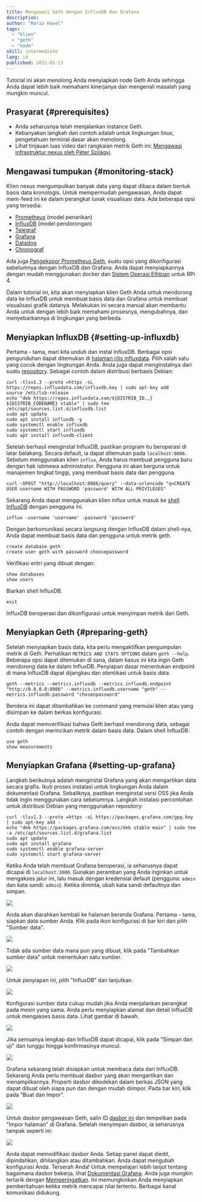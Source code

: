 ```yaml
---
title: Mengawasi Geth dengan InfluxDB dan Grafana
description:
author: "Mario Havel"
tags:
  - "klien"
  - "geth"
  - "node"
skill: intermediate
lang: id
published: 2021-01-13
---
```


Tutorial ini akan menolong Anda menyiapkan node Geth Anda sehingga Anda dapat lebih baik memahami kinerjanya dan mengenali masalah yang mungkin muncul.

## Prasyarat {#prerequisites}

- Anda seharusnya telah menjalankan instance Geth.
- Kebanyakan langkah dan contoh adalah untuk lingkungan linux, pengetahuan terminal dasar akan menolong.
- Lihat tinjauan luas video dari rangkaian metrik Geth ini: [Mengawasi infrastruktur nexus oleh Péter Szilágyi](https://www.youtube.com/watch?v=cOBab8IJMYI).

## Mengawasi tumpukan {#monitoring-stack}

Klien nexus mengumpulkan banyak data yang dapat dibaca dalam bentuk basis data kronologis. Untuk mempermudah pengawasan, Anda dapat mem-feed ini ke dalam perangkat lunak visualisasi data. Ada beberapa opsi yang tersedia:

- [Prometheus](https://prometheus.io/) (model penarikan)
- [InfluxDB](https://www.influxdata.com/get-influxdb/) (model pendorongan)
- [Telegraf](https://www.influxdata.com/get-influxdb/)
- [Grafana](https://www.grafana.com/)
- [Datadog](https://www.datadoghq.com/)
- [Chronograf](https://www.influxdata.com/time-series-platform/chronograf/)

Ada juga [Pengekspor Prometheus Geth](https://github.com/hunterlong/gethexporter), suatu opsi yang dikonfigurasi sebelumnya dengan InfluxDB dan Grafana. Anda dapat menyiapkannya dengan mudah menggunakan docker dan [Sistem Operasi Ethbian](https://ethbian.org/index.html) untuk RPi 4.

Dalam tutorial ini, kita akan menyiapkan klien Geth Anda untuk mendorong data ke InfluxDB untuk membuat basis data dan Grafana untuk membuat visualisasi grafik datanya. Melakukan ini secara manual akan membantu Anda untuk dengan lebih baik memahami prosesnya, mengubahnya, dan menyebarkannya di lingkungan yang berbeda.

## Menyiapkan InfluxDB {#setting-up-influxdb}

Pertama - tama, mari kita unduh dan instal InfluxDB. Berbagai opsi pengunduhan dapat ditemukan di [halaman rilis influxdata](https://portal.influxdata.com/downloads/). Pilih salah satu yang cocok dengan lingkungan Anda. Anda juga dapat menginstalnya dari suatu [repository](https://repos.influxdata.com/). Sebagai contoh dalam distribusi berbasis Debian:

```
curl -tlsv1.3 --proto =https -sL https://repos.influxdata.com/influxdb.key | sudo apt-key add
source /etc/lsb-release
echo "deb https://repos.influxdata.com/${DISTRIB_ID,,} ${DISTRIB_CODENAME} stable" | sudo tee /etc/apt/sources.list.d/influxdb.list
sudo apt update
sudo apt install influxdb -y
sudo systemctl enable influxdb
sudo systemctl start influxdb
sudo apt install influxdb-client
```

Setelah berhasil menginstal InfluxDB, pastikan program itu beroperasi di latar belakang. Secara default, ia dapat ditemukan pada `localhost:8086`. Sebelum menggunakan klien `influx`, Anda harus membuat pengguna baru dengan hak istimewa administrator. Pengguna ini akan berguna untuk manajemen tingkat tinggi, yang membuat basis data dan pengguna.

```
curl -XPOST "http://localhost:8086/query" --data-urlencode "q=CREATE USER username WITH PASSWORD 'password' WITH ALL PRIVILEGES"
```

Sekarang Anda dapat menggunakan klien influx untuk masuk ke [shell InfluxDB](https://docs.influxdata.com/influxdb/v1.8/tools/shell/) dengan pengguna ini.

```
influx -username 'username' -password 'password'
```

Dengan berkomunikasi secara langsung dengan InfluxDB dalam shell-nya, Anda dapat membuat basis data dan pengguna untuk metrik geth.

```
create database geth
create user geth with password choosepassword
```

Verifikasi entri yang dibuat dengan:

```
show databases
show users
```

Biarkan shell InfluxDB.

```
exit
```

InfluxDB beroperasi dan dikonfigurasi untuk menyimpan metrik dari Geth.

## Menyiapkan Geth {#preparing-geth}

Setelah menyiapkan basis data, kita perlu mengaktifkan pengumpulan metrik di Geth. Perhatikan `METRICS AND STATS OPTIONS` dalam `geth --help`. Beberapa opsi dapat ditemukan di sana, dalam kasus ini kita ingin Geth mendorong data ke dalam InfluxDB. Penyiapan dasar menentukan endpoint di mana InfluxDB dapat dijangkau dan otentikasi untuk basis data.

```
geth --metrics --metrics.influxdb --metrics.influxdb.endpoint "http://0.0.0.0:8086" --metrics.influxdb.username "geth" --metrics.influxdb.password "chosenpassword"
```

Bendera ini dapat ditambahkan ke command yang memulai klien atau yang disimpan ke dalam berkas konfigurasi.

Anda dapat memverifikasi bahwa Geth berhasil mendorong data, sebagai contoh dengan merincikan metrik dalam basis data. Dalam shell InfluxDB:

```
use geth
show measurements
```

## Menyiapkan Grafana {#setting-up-grafana}

Langkah berikutnya adalah menginstal Grafana yang akan mengartikan data secara grafis. Ikuti proses instalasi untuk lingkungan Anda dalam dokumentasi Grafana. Sebaliknya, pastikan menginstal versi OSS jika Anda tidak ingin menggunakan cara sebelumnya. Langkah instalasi percontohan untuk distribusi Debian yang menggunakan repository:

```
curl -tlsv1.3 --proto =https -sL https://packages.grafana.com/gpg.key | sudo apt-key add -
echo "deb https://packages.grafana.com/oss/deb stable main" | sudo tee -a /etc/apt/sources.list.d/grafana.list
sudo apt update
sudo apt install grafana
sudo systemctl enable grafana-server
sudo systemctl start grafana-server
```

Ketika Anda telah membuat Grafana beroperasi, ia seharusnya dapat dicapai di `localhost:3000`. Gunakan peramban yang Anda inginkan untuk mengakses jalur ini, lalu masuk dengan kredensial default (pengguna: `admin` dan kata sandi: `admin`). Ketika diminta, ubah kata sandi defaultnya dan simpan.

![](./grafana1.png)

Anda akan diarahkan kembali ke halaman beranda Grafana. Pertama - tama, siapkan data sumber Anda. Klik pada ikon konfigurasi di bar kiri dan pilih "Sumber data".

![](./grafana2.png)

Tidak ada sumber data mana pun yang dibuat, klik pada "Tambahkan sumber data" untuk menentukan satu sumber.

![](./grafana3.png)

Untuk penyiapan ini, pilih "InfluxDB" dan lanjutkan.

![](./grafana4.png)

Konfigurasi sumber data cukup mudah jika Anda menjalankan perangkat pada mesin yang sama. Anda perlu menyiapkan alamat dan detail InfluxDB untuk mengakses basis data. Lihat gambar di bawah.

![](./grafana5.png)

Jika semuanya lengkap dan InfluxDB dapat dicapai, klik pada "Simpan dan uji" dan tunggu hingga konfirmasinya muncul.

![](./grafana6.png)

Grafana sekarang telah disiapkan untuk membaca data dari InfluxDB. Sekarang Anda perlu membuat dasbor yang akan mengartikan dan menampilkannya. Properti dasbor dikodekan dalam berkas JSON yang dapat dibuat oleh siapa pun dan dengan mudah diimpor. Pada bar kiri, klik pada "Buat dan Impor".

![](./grafana7.png)

Untuk dasbor pengawasan Geth, salin ID [dasbor ini](https://grafana.com/grafana/dashboards/13877/) dan tempelkan pada "Impor halaman" di Grafana. Setelah menyimpan dasbor, ia seharusnya tampak seperti ini:

![](./grafana8.png)

Anda dapat memodifikasi dasbor Anda. Setiap panel dapat diedit, dipindahkan, dihilangkan atau ditambahkan. Anda dapat mengubah konfigurasi Anda. Terserah Anda! Untuk mempelajari lebih lanjut tentang bagaimana dasbor bekerja, lihat [Dokumentasi Grafana](https://grafana.com/docs/grafana/latest/dashboards/). Anda juga mungkin tertarik dengan [Memperingatkan](https://grafana.com/docs/grafana/latest/alerting/). Ini memungkinkan Anda menyiapkan pemberitahuan ketika metrik mencapai nilai tertentu. Berbagai kanal komunikasi didukung.
